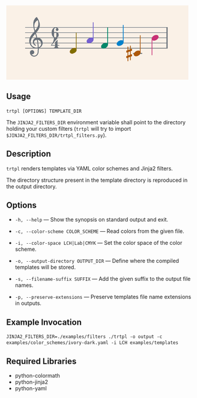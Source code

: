 ![logo](https://github.com/baskerville/thmkit/raw/master/logo/thmkit_logo.png)

## Usage

    trtpl [OPTIONS] TEMPLATE_DIR

The `JINJA2_FILTERS_DIR` environment variable shall point to the directory holding your custom filters (`trtpl` will try to import `$JINJA2_FILTERS_DIR/trtpl_filters.py`).

## Description

`trtpl` renders templates via YAML color schemes and Jinja2 filters.

The directory structure present in the template directory is reproduced in the output directory.

## Options

- `-h, --help` — Show the synopsis on standard output and exit.

- `-c, --color-scheme COLOR_SCHEME` — Read colors from the given file.

- `-i, --color-space LCH|Lab|CMYK` — Set the color space of the color scheme.

- `-o, --output-directory OUTPUT_DIR` — Define where the compiled templates will be stored.

- `-s, --filename-suffix SUFFIX` — Add the given suffix to the output file names.

- `-p, --preserve-extensions` — Preserve templates file name extensions in outputs.

## Example Invocation

    JINJA2_FILTERS_DIR=./examples/filters ./trtpl -o output -c examples/color_schemes/ivory-dark.yaml -i LCH examples/templates

## Required Libraries

- python-colormath
- python-jinja2
- python-yaml
